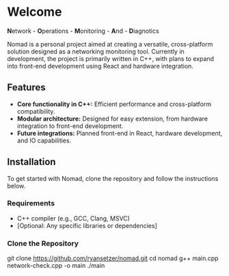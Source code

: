 # Welcome

**N**etwork - **O**perations - **M**onitoring - **A**nd - **D**iagnotics

Nomad is a personal project aimed at creating a versatile, cross-platform solution designed as a networking monitoring tool. Currently in development, the project is primarily written in C++, with plans to expand into front-end development using React and hardware integration.

## Features

- **Core functionality in C++:** Efficient performance and cross-platform compatibility.
- **Modular architecture:** Designed for easy extension, from hardware integration to front-end development.
- **Future integrations:** Planned front-end in React, hardware development, and IO capabilities.

## Installation

To get started with Nomad, clone the repository and follow the instructions below.

### Requirements

- C++ compiler (e.g., GCC, Clang, MSVC)
- [Optional: Any specific libraries or dependencies]

### Clone the Repository

git clone https://github.com/ryansetzer/nomad.git
cd nomad
g++ main.cpp network-check.cpp -o main
./main

